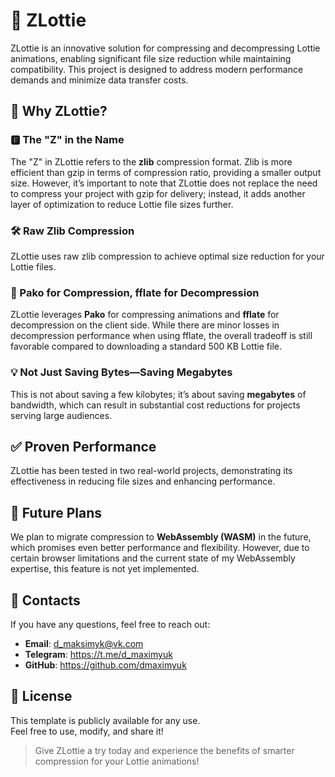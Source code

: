 # 🚀 ZLottie

ZLottie is an innovative solution for compressing and decompressing Lottie animations, enabling significant file size reduction while maintaining compatibility. This project is designed to address modern performance demands and minimize data transfer costs.

## 🤔 Why ZLottie?

### 🅵 The "Z" in the Name  
The "Z" in ZLottie refers to the **zlib** compression format. Zlib is more efficient than gzip in terms of compression ratio, providing a smaller output size. However, it’s important to note that ZLottie does not replace the need to compress your project with gzip for delivery; instead, it adds another layer of optimization to reduce Lottie file sizes further.

### 🛠️ Raw Zlib Compression  
ZLottie uses raw zlib compression to achieve optimal size reduction for your Lottie files.

### 🔄 Pako for Compression, fflate for Decompression  
ZLottie leverages **Pako** for compressing animations and **fflate** for decompression on the client side. While there are minor losses in decompression performance when using fflate, the overall tradeoff is still favorable compared to downloading a standard 500 KB Lottie file.

### 💡 Not Just Saving Bytes—Saving Megabytes  
This is not about saving a few kilobytes; it’s about saving **megabytes** of bandwidth, which can result in substantial cost reductions for projects serving large audiences.

## ✅ Proven Performance  
ZLottie has been tested in two real-world projects, demonstrating its effectiveness in reducing file sizes and enhancing performance.

## 🚧 Future Plans  
We plan to migrate compression to **WebAssembly (WASM)** in the future, which promises even better performance and flexibility. However, due to certain browser limitations and the current state of my WebAssembly expertise, this feature is not yet implemented.

## 🙎️ Contacts

If you have any questions, feel free to reach out:

- **Email**: d_maksimyk@vk.com
- **Telegram**: https://t.me/d_maximyuk
- **GitHub**: https://github.com/dmaximyuk

## 📄 License  
This template is publicly available for any use.  
Feel free to use, modify, and share it!  

> Give ZLottie a try today and experience the benefits of smarter compression for your Lottie animations!
